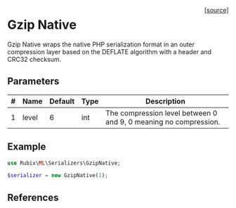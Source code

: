 <span style="float:right;"><a href="https://github.com/RubixML/ML/blob/master/src/Persisters/Serializers/GzipNative.php">[source]</a></span>

# Gzip Native
Gzip Native wraps the native PHP serialization format in an outer compression layer based on the DEFLATE algorithm with a header and CRC32 checksum.

## Parameters
| # | Name | Default | Type | Description |
|---|---|---|---|---|
| 1 | level | 6 | int | The compression level between 0 and 9, 0 meaning no compression. |

## Example
```php
use Rubix\ML\Serializers\GzipNative;

$serializer = new GzipNative(1);
```

## References
[^1]: P. Deutsch. (1996). RFC 1951 - DEFLATE Compressed Data Format Specification version.
